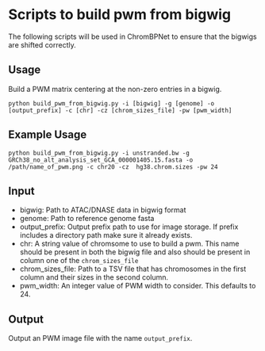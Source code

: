 # Scripts to build pwm from bigwig

The following scripts will be used in ChromBPNet to ensure that the bigwigs are shifted correctly.

## Usage

Build a PWM matrix centering at the non-zero entries in a bigwig. 

```
python build_pwm_from_bigwig.py -i [bigwig] -g [genome] -o [output_prefix] -c [chr] -cz [chrom_sizes_file] -pw [pwm_width]
```
## Example Usage

```
python build_pwm_from_bigwig.py -i unstranded.bw -g GRCh38_no_alt_analysis_set_GCA_000001405.15.fasta -o /path/name_of_pwm.png -c chr20 -cz  hg38.chrom.sizes -pw 24
```

## Input

- bigwig: Path to ATAC/DNASE data in bigwig format
- genome: Path to reference genome fasta
- output_prefix: Output prefix path to use for image storage. If prefix includes a directory path make sure it already exists.
- chr: A string value of chromsome to use to build a pwm. This name should be present in both the bigwig file and also should be present in column one of the `chrom_sizes_file`
- chrom_sizes_file: Path to a TSV file that has chromosomes in the first column and their sizes in the second column.
- pwm_width: An integer value of PWM width to consider. This defaults to 24.

## Output

Output an PWM image file with the name `output_prefix`.


